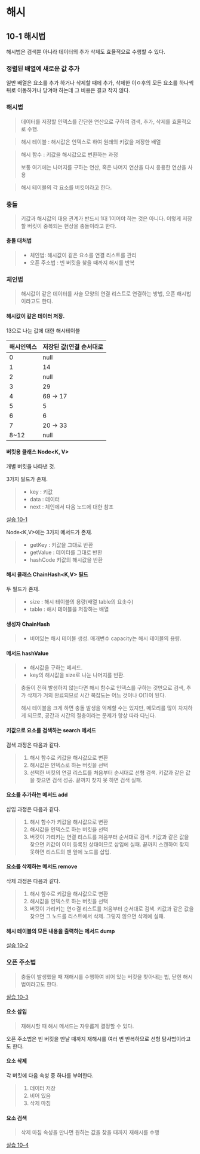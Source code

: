 # 해시

## 10-1 해시법

해시법은 검색뿐 아니라 데이터의 추가 삭제도 효율적으로 수행할 수 있다.

### 정렬된 배열에 새로운 값 추가

일반 배열은 요소를 추가 하거나 삭제할 때에 추가, 삭제한 이ㅇ후의 모든 요소를 하나씩 뒤로 이동하거나 당겨야 하는데 그 비용은 결코 작지 않다.

### 해시법

> 데이터를 저장할 인덱스를 간단한 연산으로 구하여 검색, 추가, 삭제를 효율적으로 수행.
>

>해시 테이블 : 해시값은 인덱스로 하여 원래의 키값을 저장한 배열

> 해시 함수 : 키값을 해시값으로 변환하는 과정
>
> 보통 여기에는 나머지를 구하는 연산, 혹은 나머지 연산을 다시 응용한 연산을 사용

> 해시 테이블의 각 요소를 버킷이라고 한다.

### 충돌

>키값과 해시값의 대응 관계가 반드시 1대 1이어야 하는 것은 아니다.
> 이렇게 저장할 버킷이 중복되는 현상을 충돌이라고 한다.

#### 충돌 대처법

>- 체인법: 해시값이 같은 요소를 연결 리스트를 관리
>- 오픈 주소법 : 빈 버킷을 찾을 때까지 해시를 반복

### 체인법

>해시값이 같은 데이터를 사슬 모양의 연결 리스트로 연결하는 방법, 오픈 해시법이라고도 한다.
> 

#### 해시값이 같은 데이터 저장.

13으로 나눈 값에 대한 해시테이블

| 해시인덱스 | 저장된 값(연결 순서대로 |
|-------|---------------|
| 0     | null          |
| 1     | 14            |
| 2     | null          |
| 3     | 29            |
| 4     | 69 -> 17      |
| 5     | 5             |
| 6     | 6             |
| 7     | 20 -> 33      |
| 8~12  | null          |


#### 버킷용 클래스 Node<K, V>

 개별 버킷을 나타낸 것.
 
3가지 필드가 존재.

>- key : 키값
>- data : 데이터
>- next : 체인에서 다음 노드에 대한 참조

[실습 10-1](../src/ch10/ChainHash.java)

Node<K,V>에는 3가지 메서드가 존재.

>- getKey : 키값을 그대로 반환
>- getValue : 데이터를 그대로 반환
>- hashCode 키값의 해시값을 반환

#### 해시 클래스 ChainHash<K,V> 필드

두 필드가 존재.

>- size : 해시 테이블의 용량(배열 table의 요솟수)
>- table : 해시 테이블을 저장하는 배열

#### 생성자 ChainHash
>- 비어있는 해시 테이블 생성. 매개변수 capacity는 해시 테이블의 용량.

#### 메서드 hashValue

>- 해시값을 구하는 메서드.
>- key의 해시값을 size로 나눈 나머지를 반환.


>충돌이 전혀 발생하지 않는다면 해시 함수로 인덱스를 구하는 것만으로 검색, 추가 삭제가 거의 완료되므로 시간 복잡도는 어느 것이나 O(1)이 된다.
>
>해시 테이블을 크게 하면 충돌 발생을 억제할 수는 있지만, 메모리를 많이 차지하게 되므로, 공간과 시간의 절충이라는 문제가 항상 따라 다닌다.
> 

#### 키값으로 요소를 검색하는 search 메서드

검색 과정은 다음과 같다.

>1. 해시 함수로 키값을 해시값으로 변환
>2. 해시값은 인덱스로 하는 버킷을 선택
>3. 선택한 버킷의 연결 리스트를 처음부터 순서대로 선형 검색. 키값과 같은 값을 찾으면 검색 성공. 끝까지 찾지 못 하면 검색 실패.


#### 요소를 추가하는 메서드 add

삽입 과정은 다음과 같다.

>1. 해시 함수가 키값을 해시값으로 변환
>2. 해시값을 인덱스로 하는 버킷을 선택
>3. 버킷이 가리키는 연결 리스트를 처음부터 순서대로 검색. 키값과 같은 값을 찾으면 키값이 이미 등록된 상태이므로 삽입에 실패. 끝까지 스캔하여 찾지 못하면 리스트의 맨 앞에 노드를 삽입.


#### 요소를 삭제하는 메서드 remove

삭제 과정은 다음과 같다.

>1. 해시 함수로 키값을 해시값으로 변환
>2. 해시값을 인덱스로 하는 버킷을 선택
>3. 버킷이 가리키는 연ㅇ결 리스트를 처음부터 순서대로 검색. 키값과 같은 값을 찾으면 그 노드를 리스트에서 삭제. 그렇지 않으면 삭제에 실패.

#### 해시 테이블의 모든 내용을 출력하는 메서드 dump

[실습 10-2](../src/ch10/ChainHashTester.java)

### 오픈 주소법

>충돌이 발생했을 때 재해시를 수행하여 비어 있는 버킷을 찾아내는 법, 닫힌 해시법이라고도 한다.

[실습 10-3](../src/ch10/OpenHash.java)
#### 요소 삽입

>재해시할 때 해시 메서드는 자유롭게 결정할 수 있다.

오픈 주소법은 빈 버킷을 만날 때까지 재해시를 여러 번 반복하므로 선형 탐사법이라고도 한다.

#### 요소 삭제

각 버킷에 다음 속성 중 하나를 부여한다.

>1. 데이터 저장
>2. 비어 있음
>3. 삭제 마침

#### 요소 검색

> 삭제 마침 속성을 만나면 원하는 값을 찾을 때까지 재해시를 수행

[실습 10-4](../src/ch10/OpenHashTester.java)